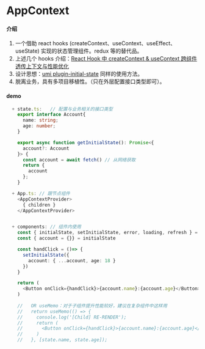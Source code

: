# AppContext

#### 介绍
1. 一个借助 react hooks (createContext、useContext、useEffect、useState) 实现的状态管理组件。redux 等的替代品。
2. 上述几个 hooks 介绍：[React Hook 中 createContext & useContext 跨组件透传上下文与性能优化](http://www.ptbird.cn/react-createContex-useContext.html)
2. 设计思想：[umi plugin-initial-state](https://umijs.org/plugins/plugin-initial-state#getinitialstate)  同样的使用方法。
3. 脱离业务，具有多项目移植性。（只在外层配置接口类型即可）。

#### demo
```ts
  + state.ts:   // 配置与业务相关的接口类型
    export interface Account{
      name: string;
      age: number;
    }

    export async function getInitialState(): Promise<{
      account?: Account
    }> {
      const account = await fetch() // 从网络获取
      return {
        account
      };
    }

  + App.ts: // 跟节点组件
    <AppContextProvider>
      { children }
    </AppContextProvider>


  + components: // 组件内使用
    const { initialState, setInitialState, error, loading, refresh } = useAppContext()
    const { account = {}} = initialState

    const handClick = ()=> {
      setInitialState({
        account: { ...account, age: 18 }
      })
    }

    return (
      <Button onClick={handClick}>{account.name}:{account.age}</Button>
    )
    
    //   OR useMemo：对于子组件提升性能较好，建议在复杂组件中这样用
    //   return useMemo(() => {
    //     console.log('[Child] RE-RENDER');
    //     return (
    //       <Button onClick={handClick}>{account.name}:{account.age}</Button>
    //     )
    //   }, [state.name, state.age]);
```

